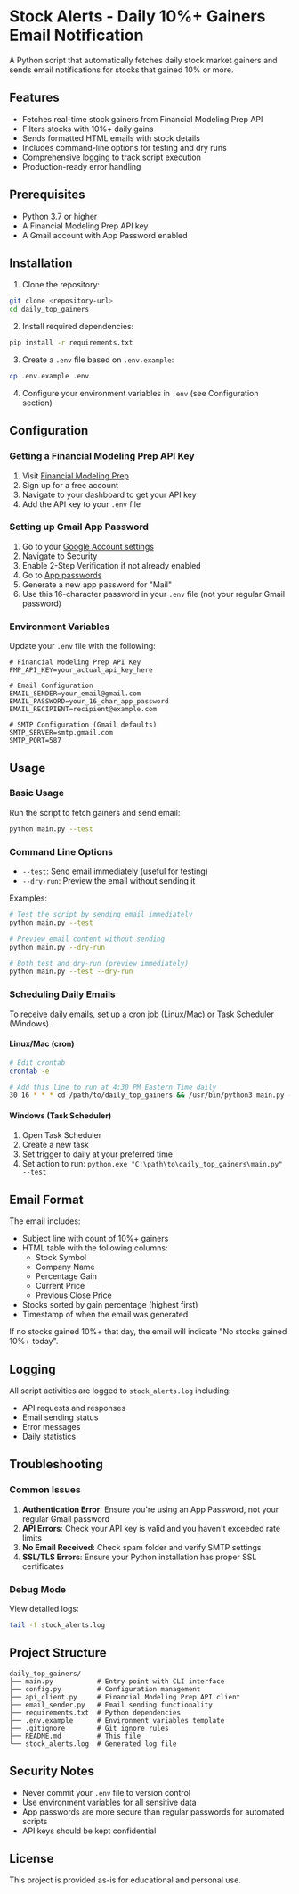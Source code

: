 # Stock Alerts - Daily 10%+ Gainers Email Notification

A Python script that automatically fetches daily stock market gainers and sends email notifications for stocks that gained 10% or more.

## Features

- Fetches real-time stock gainers from Financial Modeling Prep API
- Filters stocks with 10%+ daily gains
- Sends formatted HTML emails with stock details
- Includes command-line options for testing and dry runs
- Comprehensive logging to track script execution
- Production-ready error handling

## Prerequisites

- Python 3.7 or higher
- A Financial Modeling Prep API key
- A Gmail account with App Password enabled

## Installation

1. Clone the repository:
```bash
git clone <repository-url>
cd daily_top_gainers
```

2. Install required dependencies:
```bash
pip install -r requirements.txt
```

3. Create a `.env` file based on `.env.example`:
```bash
cp .env.example .env
```

4. Configure your environment variables in `.env` (see Configuration section)

## Configuration

### Getting a Financial Modeling Prep API Key

1. Visit [Financial Modeling Prep](https://financialmodelingprep.com/developer/docs/)
2. Sign up for a free account
3. Navigate to your dashboard to get your API key
4. Add the API key to your `.env` file

### Setting up Gmail App Password

1. Go to your [Google Account settings](https://myaccount.google.com/)
2. Navigate to Security
3. Enable 2-Step Verification if not already enabled
4. Go to [App passwords](https://myaccount.google.com/apppasswords)
5. Generate a new app password for "Mail"
6. Use this 16-character password in your `.env` file (not your regular Gmail password)

### Environment Variables

Update your `.env` file with the following:

```env
# Financial Modeling Prep API Key
FMP_API_KEY=your_actual_api_key_here

# Email Configuration
EMAIL_SENDER=your_email@gmail.com
EMAIL_PASSWORD=your_16_char_app_password
EMAIL_RECIPIENT=recipient@example.com

# SMTP Configuration (Gmail defaults)
SMTP_SERVER=smtp.gmail.com
SMTP_PORT=587
```

## Usage

### Basic Usage

Run the script to fetch gainers and send email:
```bash
python main.py --test
```

### Command Line Options

- `--test`: Send email immediately (useful for testing)
- `--dry-run`: Preview the email without sending it

Examples:
```bash
# Test the script by sending email immediately
python main.py --test

# Preview email content without sending
python main.py --dry-run

# Both test and dry-run (preview immediately)
python main.py --test --dry-run
```

### Scheduling Daily Emails

To receive daily emails, set up a cron job (Linux/Mac) or Task Scheduler (Windows).

#### Linux/Mac (cron)
```bash
# Edit crontab
crontab -e

# Add this line to run at 4:30 PM Eastern Time daily
30 16 * * * cd /path/to/daily_top_gainers && /usr/bin/python3 main.py --test >> cron.log 2>&1
```

#### Windows (Task Scheduler)
1. Open Task Scheduler
2. Create a new task
3. Set trigger to daily at your preferred time
4. Set action to run: `python.exe "C:\path\to\daily_top_gainers\main.py" --test`

## Email Format

The email includes:
- Subject line with count of 10%+ gainers
- HTML table with the following columns:
  - Stock Symbol
  - Company Name
  - Percentage Gain
  - Current Price
  - Previous Close Price
- Stocks sorted by gain percentage (highest first)
- Timestamp of when the email was generated

If no stocks gained 10%+ that day, the email will indicate "No stocks gained 10%+ today".

## Logging

All script activities are logged to `stock_alerts.log` including:
- API requests and responses
- Email sending status
- Error messages
- Daily statistics

## Troubleshooting

### Common Issues

1. **Authentication Error**: Ensure you're using an App Password, not your regular Gmail password
2. **API Errors**: Check your API key is valid and you haven't exceeded rate limits
3. **No Email Received**: Check spam folder and verify SMTP settings
4. **SSL/TLS Errors**: Ensure your Python installation has proper SSL certificates

### Debug Mode

View detailed logs:
```bash
tail -f stock_alerts.log
```

## Project Structure

```
daily_top_gainers/
├── main.py           # Entry point with CLI interface
├── config.py         # Configuration management
├── api_client.py     # Financial Modeling Prep API client
├── email_sender.py   # Email sending functionality
├── requirements.txt  # Python dependencies
├── .env.example      # Environment variables template
├── .gitignore        # Git ignore rules
├── README.md         # This file
└── stock_alerts.log  # Generated log file
```

## Security Notes

- Never commit your `.env` file to version control
- Use environment variables for all sensitive data
- App passwords are more secure than regular passwords for automated scripts
- API keys should be kept confidential

## License

This project is provided as-is for educational and personal use.